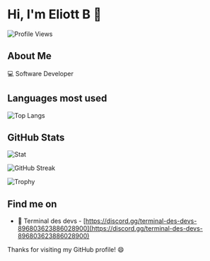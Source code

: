 # Hi, I'm Eliott B :wave:

![Profile Views](https://komarev.com/ghpvc/?username=VotreNom)

## About Me

:computer: Software Developer

## Languages most used

![Top Langs](https://github-readme-stats-eliott-b.vercel.app/api/top-langs?username=eliott-b&count_private=true&show_icons=true&locale=en&layout=compact)  

## GitHub Stats

![Stat](https://github-readme-stats-eliott-b.vercel.app//api?username=eliott-b&count_private=true&show_icons=true&locale=en)

![GitHub Streak](http://github-readme-streak-stats.herokuapp.com?user=eliott-b&count_private=true)

![Trophy](https://github-profile-trophy.vercel.app/?username=eliott-b&rank=-B,-C)

## Find me on

- :rocket: Terminal des devs - [https://discord.gg/terminal-des-devs-896803623886028900](https://discord.gg/terminal-des-devs-896803623886028900)

Thanks for visiting my GitHub profile! :smile:
